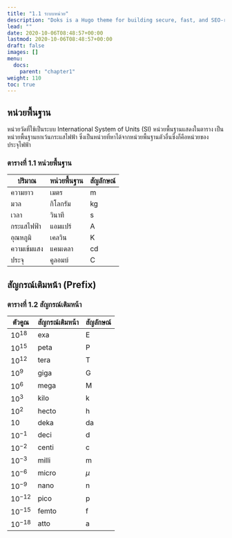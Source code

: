 ```yaml
---
title: "1.1 ระบบหน่วย"
description: "Doks is a Hugo theme for building secure, fast, and SEO-ready documentation websites, which you can easily update and customize."
lead: ""
date: 2020-10-06T08:48:57+00:00
lastmod: 2020-10-06T08:48:57+00:00
draft: false
images: []
menu:
  docs:
    parent: "chapter1"
weight: 110
toc: true
---
```


## **หน่วยพื้นฐาน**


หน่วยวัดที่ใช้เป็นระบบ International System of Units (SI) หน่วยพื้นฐานแสดงในตาราง เป็นหน่วยพื้นฐานยกเว้นกระแสไฟฟ้า ซึ่งเป็นหน่วยที่หาได้จากหน่วยพื้นฐานตัวอื่นซึ่งก็คือหน่วยของประจุไฟฟ้า 

### ตารางที่ 1.1 หน่วยพื้นฐาน

|  ปริมาณ | หน่วยพื้นฐาน  | สัญลักษณ์  |   
|---|---|---|
| ความยาว  | เมตร  | m  |  
| มวล  |กิโลกรัม   | kg  |  
| เวลา  | วินาที  |  s | 
| กระแสไฟฟ้า  | แอมแปร์  | A  |  
| อุณหภูมิ  |เคลวิน   | K |  
| ความเข้มแสง  | แคนเดลา  |  cd |
| ประจุ  | คูลอมบ์  |  C | 

## **สัญกรณ์เติมหน้า (Prefix)**

### ตารางที่ 1.2 สัญกรณ์เติมหน้า

 |ตัวคูณ|สัญกรณ์เติมหน้า|สัญลักษณ์|   
|---|---|---|
|$10^{18}$|exa|E| 
|$10^{15}$   |peta    |P|
|$10^{12}$   |tera    |T|
 |$10^9$   |giga    |G|
 |$10^6$   |mega    |M|
 |$10^3$   |kilo    |k|
 |$10^2$   |hecto    |h|
 |$10$   |deka    |da|
 |$10^{-1}$   |deci    |d|
 |$10^{-2}$   |centi    |c|
 |$10^{-3}$   |milli    |m|
 |$10^{-6}$   |micro    |$\mu$| 
 |$10^{-9}$   |nano    |n|
 |$10^{-12}$   |pico    |p|
 |$10^{-15}$   |femto    |f|
 |$10^{-18}$   |atto    |a|


